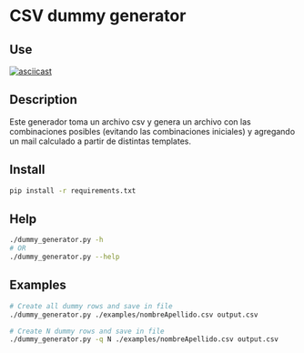 # CSV dummy generator

## Use
[![asciicast](https://asciinema.org/a/IfqOe0CRNRa5HYR2GEIHScBU4.png)](https://asciinema.org/a/IfqOe0CRNRa5HYR2GEIHScBU4)

## Description
Este generador toma un archivo csv y genera un archivo con las combinaciones posibles (evitando las combinaciones iniciales) y agregando un mail calculado a partir de distintas templates.

## Install
```bash
pip install -r requirements.txt
```

## Help
```bash
./dummy_generator.py -h
# OR
./dummy_generator.py --help
```

## Examples
```bash
# Create all dummy rows and save in file
./dummy_generator.py ./examples/nombreApellido.csv output.csv

# Create N dummy rows and save in file
./dummy_generator.py -q N ./examples/nombreApellido.csv output.csv
```
